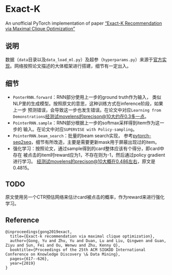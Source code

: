 # Exact-K
An unofficial PyTorch implementation of paper [“Exact-K Recommendation via Maximal Clique Optimization”](https://arxiv.org/pdf/1905.07089v1.pdf)

## 说明
数据（`data`目录以及`data_load_ml.py`）及超参（`hyperparams.py`）来源于[官方实现](https://github.com/pangolulu/exact-k-recommendation.git)。网络按照论文描述的大体框架进行搭建，细节有一定出入。

## 细节

- `PonterRNN.forward`：RNN部分使用上一步的ground truth作为输入，
类似NLP里的生成模型。按照原文的意思，这种训练方式在inference阶段，如果上一步
预测错误，会导致这一步也发生错误。在论文中对应`Learning from Demonstrations`经测试movelens的precison@10大约在0.3多一点。
- `PointerRNN.sample`：RNN部分根据上一步的softmax采样得到item作为这一步的
输入。在论文中对应`SUPERVISE with Policy-sampling`。
- `PointerRNN.beam_search`：批量的beam search实现，
参考[pytorch-seq2seq](https://github.com/IBM/pytorch-seq2seq.git)，细节有所改造，主要是需要更新mask用于屏蔽出现过的item。
- 强化学习：按照论文，通过sample得到的card整体应该有个得分，即card中存在
被点击的item时reward应为1，不存在则为-1，然后通过policy gradient进行学习。
经测试movelens的precison@10大概在0.486左右，原文是0.4815。

## TODO
原文使用另一个CTR预估网络来估计card被点击的概率，作为reward来进行强化学习。

## Reference
```
@inproceedings{gong2019exact,
  title={Exact-k recommendation via maximal clique optimization},
  author={Gong, Yu and Zhu, Yu and Duan, Lu and Liu, Qingwen and Guan, Ziyu and Sun, Fei and Ou, Wenwu and Zhu, Kenny Q},
  booktitle={Proceedings of the 25th ACM SIGKDD International Conference on Knowledge Discovery \& Data Mining},
  pages={617--626},
  year={2019}
}
```


